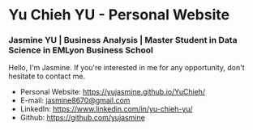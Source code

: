 # Yu Chieh YU - Personal Website
### Jasmine YU | Business Analysis | Master Student in Data Science in EMLyon Business School
Hello, I'm Jasmine. If you're interested in me for any opportunity, don't hesitate to contact me.

* Personal Website: https://yujasmine.github.io/YuChieh/
* E-mail: jasmine8670@gmail.com
* LinkedIn: https://www.linkedin.com/in/yu-chieh-yu/
* Github: https://github.com/yujasmine

